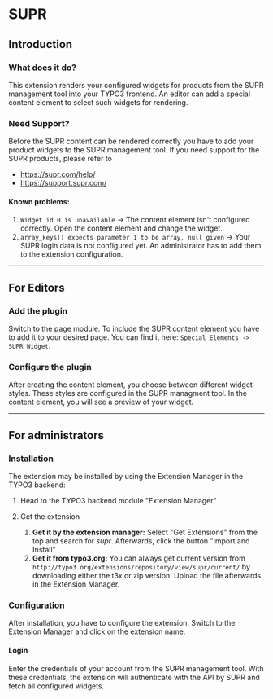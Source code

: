 # SUPR
## Introduction
### What does it do?
This extension renders your configured widgets for products from the SUPR management tool into your TYPO3 frontend.
An editor can add a special content element to select such widgets for rendering.

### Need Support?
Before the SUPR content can be rendered correctly you have to add your product widgets to the SUPR management tool.
If you need support for the SUPR products, please refer to
* https://supr.com/help/
* https://support.supr.com/

#### Known problems:
1. `Widget id 0 is unavailable` -> The content element isn't configured correctly. Open the content element and change the widget.
2. `array_keys() expects parameter 1 to be array, null given` -> Your SUPR login data is not configured yet. An administrator has to add them to the extension configuration.

---
## For Editors
### Add the plugin
Switch to the page module.
To include the SUPR content element you have to add it to your desired page.
You can find it here: `Special Elements -> SUPR Widget`.

### Configure the plugin
After creating the content element, you choose between different widget-styles. These styles are configured in the SUPR managment tool.
In the content element, you will see a preview of your widget.

---
## For administrators
### Installation

The extension may be installed by using the Extension Manager in the TYPO3 backend:

1. Head to the TYPO3 backend module "Extension Manager"
2. Get the extension

   1. **Get it by the extension manager:** Select "Get Extensions" from the top and search for *supr*. Afterwards, click the button "Import and Install"
   1. **Get it from typo3.org:** You can always get current version from `http://typo3.org/extensions/repository/view/supr/current/` by downloading either the t3x or zip version. Upload the file afterwards in the Extension Manager.

### Configuration
After installation, you have to configure the extension. Switch to the Extension Manager and click on the extension name.

#### Login
Enter the credentials of your account from the SUPR management tool. With these credentials, the extension will authenticate with the API by SUPR and fetch all configured widgets.